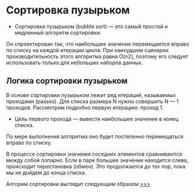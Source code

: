 # Сортировка пузырьком

* Сортировка пузырьком (bubble sort) — это самый простой и медленный алгоритм сортировки.

Он спроектирован так, что наибольшее значение перемещается вправо по списку на каждой итерации цикла. 
При наихудшем сценарии производительность этого алгоритма равна O(n2), поэтому его следует использовать только для небольших наборов данных.

## Логика сортировки пузырьком

В основе сортировки пузырьком лежит ряд итераций, называемых проходами (passes). Для списка размера N нужно совершить N — 1 проходов. Рассмотрим 
подробно первую итерацию: проход 1.

* Цель первого прохода — вывести наибольшее значение в конец списка.

По мере выполнения алгоритма оно будет постепенно перемещаться вправо по списку.

В процессе сортировки значения соседних элементов сравниваются между собой 
попарно. Если в паре большее значение находится слева, происходит перестановка (обмен). 
Это продолжается до тех пор, пока мы не дойдем до конца списка. 


Алгорим сортировки выглядит следующим образом [>>>](bubble_sort.py)